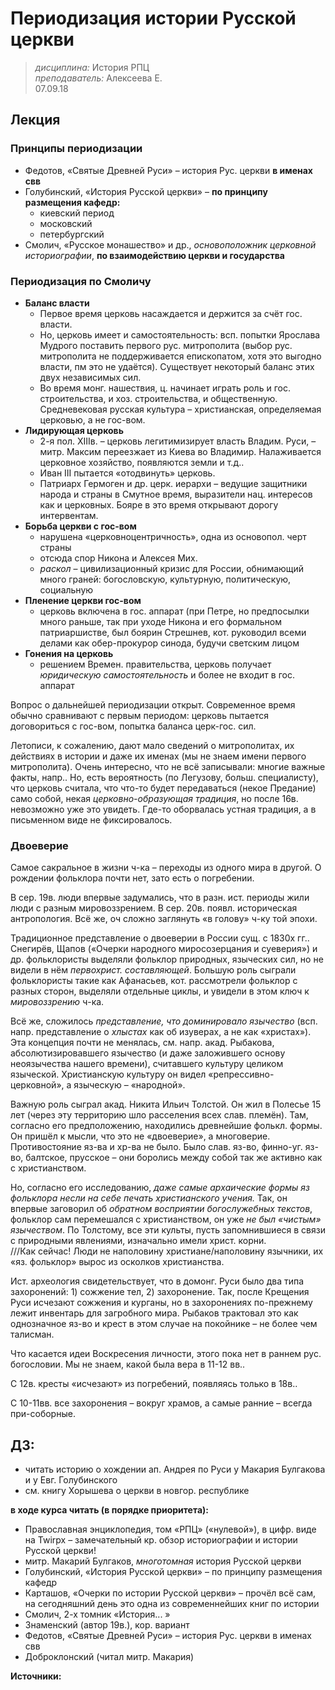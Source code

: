 # Периодизация истории Русской церкви
> _дисциплина:_ История РПЦ  
> _преподаватель:_ Алексеева Е.  
> 07.09.18  

## Лекция
### Принципы периодизации

- Федотов, «Святые Древней Руси» – история Рус. церкви **в именах свв**
- Голубинский, «История Русской церкви» – **по принципу размещения кафедр:**
	- киевский период
	- московский
	- петербургский
- Смолич, «Русское монашество» и др., _основоположник церковной историографии_, **по взаимодействию церкви и государства**


### Периодизация по Смоличу

- **Баланс власти**
	- Первое время церковь насаждается и держится за счёт гос. власти.
	- Но, церковь имеет и самостоятельность: всп. попытки Ярослава Мудрого поставить первого рус. митрополита (выбор рус. митрополита не поддерживается епископатом, хотя это выгодно власти, пм это не удаётся). Существует некоторый баланс этих двух независимых сил.
	- Во время монг. нашествия, ц. начинает играть роль и гос. строительства, и хоз. строительства, и общественную.
Средневековая русская культура – христианская, определяемая церковью, а не гос-вом.
- **Лидирующая церковь**
	- 2-я пол. XIIIв. – церковь легитимизирует власть Владим. Руси, – митр. Максим переезжает из Киева во Владимир.
Налаживается церковное хозяйство, появляются земли и т.д..
	- Иван III пытается «отодвинуть» церковь.
	- Патриарх Гермоген и др. церк. иерархи – ведущие защитники народа и страны в Смутное время, выразители нац. интересов как и церковных. Бояре в это время открывают дорогу интервентам.
- **Борьба церкви с гос-вом**
	- нарушена «церковноцентричность», одна из основопол. черт страны
	- отсюда спор Никона и Алексея Мих.
	- _раскол_ – цивилизационный кризис для России, обнимающий много граней: богословскую, культурную, политическую, социальную
- **Пленение церкви гос-вом**
	- церковь включена в гос. аппарат (при Петре, но предпосылки много раньше, так при уходе Никона и его формальном патриаршистве, был боярин Стрешнев, кот. руководил всеми делами как обер-прокурор синода, будучи светским лицом
- **Гонения на церковь**
	- решением Времен. правительства, церковь получает _юридическую самостоятельность_ и более не входит в гос. аппарат

Вопрос о дальнейшей периодизации открыт.
Современное время обычно сравнивают с первым периодом: церковь пытается договориться с гос-вом, попытка баланса церк-гос. сил.

Летописи, к сожалению, дают мало сведений о митрополитах, их действиях в истории и даже их именах (мы не знаем имени первого митрополита).
Очень интересно, что не всё записывали: многие важные факты, напр..
Но, есть вероятность (по Легузову, больш. специалисту), что церковь считала, что что-то будет передаваться (некое Предание) само собой, некая _церковно-образующая традиция_, но после 16в. невозможно уже это увидеть.
Где-то оборвалась устная традиция, а в письменном виде не фиксировалось.

### Двоеверие
Самое сакральное в жизни ч-ка – переходы из одного мира в другой.
О рождении фольклора почти нет, зато есть о погребении.

В сер. 19в. люди впервые задумались, что в разн. ист. периоды жили люди с разным мировоззрением.
В сер. 20в. появл. историческая антропология.
Всё же, оч сложно заглянуть «в голову» ч-ку той эпохи.

Традиционное представление о двоеверии в России сущ. с 1830х гг..
Снегирёв, Щапов («Очерки народного миросозерцания и суеверия») и др. фольклористы выделяли фольклор природных, языческих сил, но не видели в нём _первохрист. составляющей_.
Большую роль сыграли фольклористы такие как Афанасьев, кот. рассмотрели фольклор с разных сторон, выделяли отдельные циклы, и увидели в этом ключ к _мировоззрению_ ч-ка.

Всё же, сложилось _представление, что доминировало язычество_ (всп. напр. представление о _хлыстах_ как об изуверах, а не как «христах»).
Эта концепция почти не менялась, см. напр. акад. Рыбакова, абсолютизировавшего язычество (и даже заложившего основу неоязычества нашего времени), считавшего культуру целиком языческой.
Христианскую культуру он видел «репрессивно-церковной», а языческую – «народной».

Важную роль сыграл акад. Никита Ильич Толстой.
Он жил в Полесье 15 лет (через эту территорию шло расселения всех слав. племён).
Там, согласно его предположению, находились древнейшие фолькл. формы.
Он пришёл к мысли, что это не «двоеверие», а многоверие.
Противостояние яз-ва и хр-ва не было.
Было слав. яз-во, финно-уг. яз-во, балтское, прусское – они боролись между собой так же активно как с христианством.

Но, согласно его исследованию, _даже самые архаические формы яз фольклора несли на себе печать христианского учения._
Так, он впервые заговорил об _обратном восприятии богослужебных текстов_, фольклор сам перемешался с христианством, он уже _не был «чистым» язычеством_.
По Толстому, все эти культы, пусть запомнившиеся в связи с природными явлениями, изначально имели христ. корни.  
///Как сейчас! Люди не наполовину христиане/наполовину язычники, их «яз. фольклор» вырос из осколков христианства.

Ист. археология свидетельствует, что в домонг. Руси было два типа захоронений: 1) сожжение тел, 2) захоронение.
Так, после Крещения Руси исчезают сожжения и курганы, но в захоронениях по-прежнему лежит инвентарь для загробного мира.
Рыбаков трактовал это как однозначное яз-во и крест в этом случае на покойнике – не более чем талисман.

Что касается идеи Воскресения личности, этого пока нет в раннем рус. богословии.
Мы не знаем, какой была вера в 11-12 вв..

С 12в. кресты «исчезают» из погребений, появляясь только в 18в..

С 10-11вв. все захоронения – вокруг храмов, а самые ранние – всегда при-соборные.


## ДЗ:

- читать историю о хождении ап. Андрея по Руси у Макария Булгакова и у Евг. Голубинского
- см. книгу Хорышева о церкви в новгор. республике

**в ходе курса читать (в порядке приоритета):**

- Православная энциклопедия, том «РПЦ» («нулевой»), в цифр. виде на Twirpx – замечательный кр. обзор историографии и истории Русской церкви!
- митр. Макарий Булгаков, _многотомная_ история Русской церкви 
- Голубинский, «История Русской церкви» – по принципу размещения кафедр
- Карташов, «Очерки по истории Русской церкви» – прочёл всё сам, на сегодняшний день это одна из современнейших книг по истории
- Смолич, 2-х томник «История... »
- Знаменский (автор 19в.), кор. вариант
- Федотов, «Святые Древней Руси» – история Рус. церкви в именах свв
- Доброклонский (читал митр. Макария)

**Источники:**


